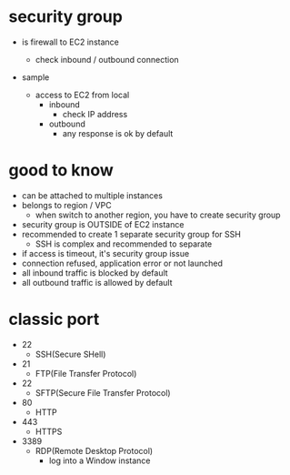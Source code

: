 # security group

- is firewall to EC2 instance

  - check inbound / outbound connection

- sample
  - access to EC2 from local
    - inbound
      - check IP address
    - outbound
      - any response is ok by default

# good to know

- can be attached to multiple instances
- belongs to region / VPC
  - when switch to another region, you have to create security group
- security group is OUTSIDE of EC2 instance
- recommended to create 1 separate security group for SSH
  - SSH is complex and recommended to separate
- if access is timeout, it's security group issue
- connection refused, application error or not launched
- all inbound traffic is blocked by default
- all outbound traffic is allowed by default

# classic port

- 22
  - SSH(Secure SHell)
- 21
  - FTP(File Transfer Protocol)
- 22
  - SFTP(Secure File Transfer Protocol)
- 80
  - HTTP
- 443
  - HTTPS
- 3389
  - RDP(Remote Desktop Protocol)
    - log into a Window instance
